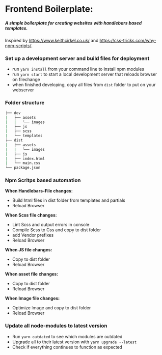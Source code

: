 # Frontend Boilerplate:

##### *A simple boilerplate for creating websites with handlebars based templates.*
Inspired by https://www.keithcirkel.co.uk/ and https://css-tricks.com/why-npm-scripts/.

### Set up a development server and build files for deployment
- run `yarn install` from your command line to install npm modules
- run `yarn start` to start a local development server that reloads browser on filechange
- when finished developing, copy all files from `dist` folder to put on your webserver

### Folder structure
```bash
├── dev
|   ├── assets
|   |   └── images
|   ├── js
|   ├── scss
|   └── templates
├── dist
|   ├── assets
|   |   └── images
|   ├── js
|   ├── index.html
|   └── main.css
└── package.json
```

### Npm Scritps based automation
**When Handlebars-File changes:**
- Build html files in dist folder from templates and partials
- Reload Browser

**When Scss file changes:**
- Lint Scss and output errors in console
- Compile Scss to Css and copy to dist folder
- add Vendor prefixes
- Reload Browser

**When JS file changes:**
- Copy to dist folder
- Reload Browser

**When asset file changes:**
- Copy to dist folder
- Reload Browser

**When Image file changes:**
- Optimize Image and copy to dist folder
- Reload Browser

### Update all node-modules to latest version
- Run `yarn outdated` to see which modules are outdated
- Upgrade all to their latest version with `yarn upgrade --latest`
- Check if everything continues to function as expected